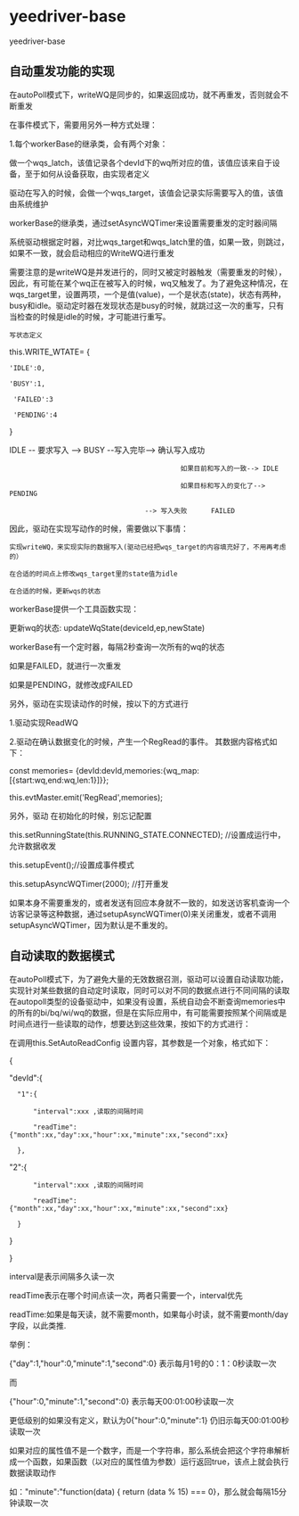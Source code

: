 # yeedriver-base
yeedriver-base
## 自动重发功能的实现 
在autoPoll模式下，writeWQ是同步的，如果返回成功，就不再重发，否则就会不断重发

在事件模式下，需要用另外一种方式处理：

1.每个workerBase的继承类，会有两个对象：

  做一个wqs_latch，该值记录各个devId下的wq所对应的值，该值应该来自于设备，至于如何从设备获取，由实现者定义 

 驱动在写入的时候，会做一个wqs_target，该值会记录实际需要写入的值，该值由系统维护

workerBase的继承类，通过setAsyncWQTimer来设置需要重发的定时器间隔

系统驱动根据定时器，对比wqs_target和wqs_latch里的值，如果一致，则跳过，如果不一致，就会启动相应的WriteWQ进行重发

需要注意的是writeWQ是并发进行的，同时又被定时器触发（需要重发的时候），因此，有可能在某个wq正在被写入的时候，wq又触发了。为了避免这种情况，在wqs_target里，设置两项，一个是值(value)，一个是状态(state)，状态有两种，busy和idle。驱动定时器在发现状态是busy的时候，就跳过这一次的重写，只有当检查的时候是idle的时候，才可能进行重写。

    写状态定义

  

this.WRITE_WTATE= {

    'IDLE':0,

    'BUSY':1,

     'FAILED':3

     'PENDING':4

}

   IDLE --  要求写入 --> BUSY --写入完毕--> 确认写入成功

                                               如果目前和写入的一致--> IDLE

                                               如果目标和写入的变化了--> PENDING

                                      --> 写入失败      FAILED




 

因此，驱动在实现写动作的时候，需要做以下事情：

    实现writeWQ，来实现实际的数据写入(驱动已经把wqs_target的内容填充好了，不用再考虑的）

    在合适的时间点上修改wqs_target里的state值为idle

    在合适的时候，更新wqs的状态

workerBase提供一个工具函数实现：

更新wq的状态:
updateWqState(deviceId,ep,newState)

workerBase有一个定时器，每隔2秒查询一次所有的wq的状态

如果是FAILED，就进行一次重发

如果是PENDING，就修改成FAILED


另外，驱动在实现读动作的时候，按以下的方式进行

  1.驱动实现ReadWQ

  2.驱动在确认数据变化的时候，产生一个RegRead的事件。 其数据内容格式如下：

const memories= {devId:devId,memories:{wq_map:[{start:wq,end:wq,len:1}]}};

this.evtMaster.emit('RegRead',memories);

另外，驱动 在初始化的时候，别忘记配置

this.setRunningState(this.RUNNING_STATE.CONNECTED); //设置成运行中，允许数据收发

this.setupEvent();//设置成事件模式 

this.setupAsyncWQTimer(2000); //打开重发

如果本身不需要重发的，或者发送有回应本身就不一致的，如发送访客机查询一个访客记录等这种数据，通过setupAsyncWQTimer(0)来关闭重发，或者不调用setupAsyncWQTimer，因为默认是不重发的。
## 自动读取的数据模式
在autoPoll模式下，为了避免大量的无效数据召测，驱动可以设置自动读取功能，实现针对某些数据的自动定时读取，同时可以对不同的数据点进行不同间隔的读取
在autopoll类型的设备驱动中，如果没有设置，系统自动会不断查询memories中的所有的bi/bq/wi/wq的数据，但是在实际应用中，有可能需要按照某个间隔或是时间点进行一些读取的动作，想要达到这些效果，按如下的方式进行：

在调用this.SetAutoReadConfig 设置内容，其参数是一个对象，格式如下：

{

   "devId":{


      "1":{

          "interval":xxx ,读取的间隔时间

          "readTime":{"month":xx,"day":xx,"hour":xx,"minute":xx,"second":xx}

      },

  "2":{

          "interval":xxx ,读取的间隔时间

          "readTime":{"month":xx,"day":xx,"hour":xx,"minute":xx,"second":xx}

      }



 }

}


interval是表示间隔多久读一次

readTime表示在哪个时间点读一次，两者只需要一个，interval优先

readTime:如果是每天读，就不需要month，如果每小时读，就不需要month/day字段，以此类推.

举例：

{"day":1,"hour":0,"minute":1,"second":0} 表示每月1号的0：1：0秒读取一次

而

{"hour":0,"minute":1,"second":0} 表示每天00:01:00秒读取一次

更低级别的如果没有定义，默认为0{"hour":0,"minute":1} 仍旧示每天00:01:00秒读取一次

如果对应的属性值不是一个数字，而是一个字符串，那么系统会把这个字符串解析成一个函数，如果函数（以对应的属性值为参数）运行返回true，该点上就会执行数据读取动作

如："minute":"function(data) { return (data % 15) === 0}，那么就会每隔15分钟读取一次
